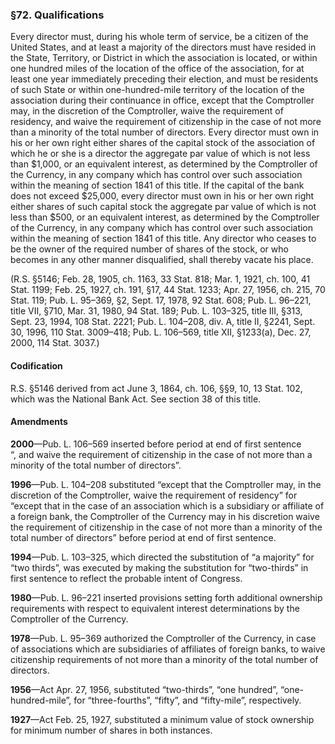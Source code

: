 ### §72. Qualifications ###

Every director must, during his whole term of service, be a citizen of the United States, and at least a majority of the directors must have resided in the State, Territory, or District in which the association is located, or within one hundred miles of the location of the office of the association, for at least one year immediately preceding their election, and must be residents of such State or within one-hundred-mile territory of the location of the association during their continuance in office, except that the Comptroller may, in the discretion of the Comptroller, waive the requirement of residency, and waive the requirement of citizenship in the case of not more than a minority of the total number of directors. Every director must own in his or her own right either shares of the capital stock of the association of which he or she is a director the aggregate par value of which is not less than $1,000, or an equivalent interest, as determined by the Comptroller of the Currency, in any company which has control over such association within the meaning of section 1841 of this title. If the capital of the bank does not exceed $25,000, every director must own in his or her own right either shares of such capital stock the aggregate par value of which is not less than $500, or an equivalent interest, as determined by the Comptroller of the Currency, in any company which has control over such association within the meaning of section 1841 of this title. Any director who ceases to be the owner of the required number of shares of the stock, or who becomes in any other manner disqualified, shall thereby vacate his place.

(R.S. §5146; Feb. 28, 1905, ch. 1163, 33 Stat. 818; Mar. 1, 1921, ch. 100, 41 Stat. 1199; Feb. 25, 1927, ch. 191, §17, 44 Stat. 1233; Apr. 27, 1956, ch. 215, 70 Stat. 119; Pub. L. 95–369, §2, Sept. 17, 1978, 92 Stat. 608; Pub. L. 96–221, title VII, §710, Mar. 31, 1980, 94 Stat. 189; Pub. L. 103–325, title III, §313, Sept. 23, 1994, 108 Stat. 2221; Pub. L. 104–208, div. A, title II, §2241, Sept. 30, 1996, 110 Stat. 3009–418; Pub. L. 106–569, title XII, §1233(a), Dec. 27, 2000, 114 Stat. 3037.)

#### Codification ####

R.S. §5146 derived from act June 3, 1864, ch. 106, §§9, 10, 13 Stat. 102, which was the National Bank Act. See section 38 of this title.

#### Amendments ####

**2000**—Pub. L. 106–569 inserted before period at end of first sentence “, and waive the requirement of citizenship in the case of not more than a minority of the total number of directors”.

**1996**—Pub. L. 104–208 substituted “except that the Comptroller may, in the discretion of the Comptroller, waive the requirement of residency” for “except that in the case of an association which is a subsidiary or affiliate of a foreign bank, the Comptroller of the Currency may in his discretion waive the requirement of citizenship in the case of not more than a minority of the total number of directors” before period at end of first sentence.

**1994**—Pub. L. 103–325, which directed the substitution of “a majority” for “two thirds”, was executed by making the substitution for “two-thirds” in first sentence to reflect the probable intent of Congress.

**1980**—Pub. L. 96–221 inserted provisions setting forth additional ownership requirements with respect to equivalent interest determinations by the Comptroller of the Currency.

**1978**—Pub. L. 95–369 authorized the Comptroller of the Currency, in case of associations which are subsidiaries of affiliates of foreign banks, to waive citizenship requirements of not more than a minority of the total number of directors.

**1956**—Act Apr. 27, 1956, substituted “two-thirds”, “one hundred”, “one-hundred-mile”, for “three-fourths”, “fifty”, and “fifty-mile”, respectively.

**1927**—Act Feb. 25, 1927, substituted a minimum value of stock ownership for minimum number of shares in both instances.